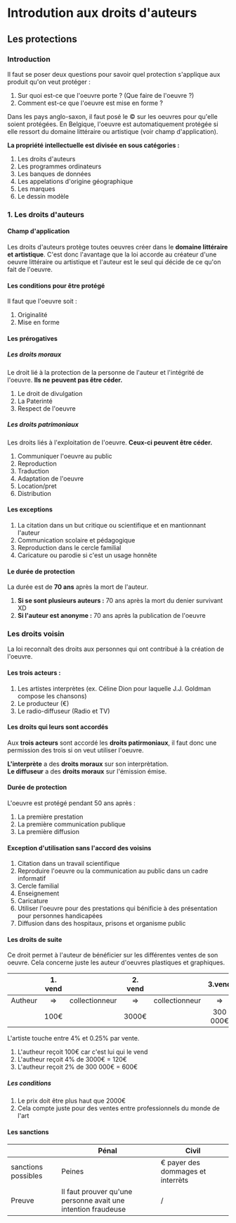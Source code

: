 # Introdution aux droits d'auteurs

## Les protections

### Introduction

Il faut se poser deux questions pour savoir quel protection s'applique aux produit qu'on veut protéger :  
1. Sur quoi est-ce que l'oeuvre porte ? (Que faire de l'oeuvre ?)
1. Comment est-ce que l'oeuvre est mise en forme ?

Dans les pays anglo-saxon, il faut posé le &copy; sur les oeuvres pour qu'elle soient protégées. En Belgique, l'oeuvre est automatiquement protégée si elle ressort du domaine littéraire ou artistique (voir champ d'application).

**La propriété intellectuelle est divisée en sous catégories :**  
1. Les droits d'auteurs
1. Les programmes ordinateurs
1. Les banques de données
1. Les appelations d'origine géographique
1. Les marques
1. Le dessin modèle

### 1. Les droits d'auteurs

#### Champ d'application

Les droits d'auteurs protège toutes oeuvres créer dans le **domaine littéraire et artistique**.
C'est donc l'avantage que la loi accorde au créateur d'une oeuvre littéraire ou artistique et l'auteur est
le seul qui décide de ce qu'on fait de l'oeuvre.  

#### Les conditions pour être protégé

Il faut que l'oeuvre soit :
1. Originalité
1. Mise en forme

#### Les prérogatives

##### Les droits moraux

Le droit lié à la protection de la personne de l'auteur et l'intégrité de l'oeuvre. **Ils ne peuvent pas être céder.**  
1. Le droit de divulgation
1. La Paterinté
1. Respect de l'oeuvre

##### Les droits patrimoniaux

Les droits liés à l'exploitation de l'oeuvre. **Ceux-ci peuvent être céder.**

1. Communiquer l'oeuvre au public
1. Reproduction
1. Traduction
1. Adaptation de l'oeuvre
1. Location/pret
1. Distribution

#### Les exceptions

1. La citation dans un but critique ou scientifique et en mantionnant l'auteur
1. Communication scolaire et pédagogique
1. Reproduction dans le cercle familial
1. Caricature ou parodie si c'est un usage honnête

#### Le durée de protection

La durée est de **70 ans** après la mort de l'auteur.

1. **Si se sont plusieurs auteurs :** 70 ans après la mort du denier survivant XD
1. **Si l'auteur est anonyme :** 70 ans après la publication de l'oeuvre

### Les droits voisin

La loi reconnaît des droits aux personnes qui ont contribué à la création de l'oeuvre.

#### Les trois acteurs :

1. Les artistes interprètes (ex. Céline Dion pour laquelle J.J. Goldman compose les chansons)
1. Le producteur (&euro;)
1. Le radio-diffuseur (Radio et TV)

#### Les droits qui leurs sont accordés

Aux **trois acteurs** sont accordé les **droits patirmoniaux**, il faut donc une permission des trois si on veut utiliser l'oeuvre.

**L'interprète** a des **droits moraux** sur son interprètation.  
**Le diffuseur** a des **droits moraux** sur l'émission émise.

#### Durée de protection

L'oeuvre est protégé pendant 50 ans après :
1. La première prestation
1. La première communication publique
1. La première diffusion

#### Exception d'utilisation sans l'accord des voisins

1. Citation dans un travail scientifique
1. Reproduire l'oeuvre ou la communication au public dans un cadre informatif
1. Cercle familial
1. Enseignement
1. Caricature
1. Utiliser l'oeuvre pour des prestations qui bénificie à des présentation pour personnes handicapées
1. Diffusion dans des hospitaux, prisons et organisme public

#### Les droits de suite

Ce droit permet à l'auteur de bénéficier sur les différentes ventes de son oeuvre. Cela concerne juste les 
auteur d'oeuvres plastiques et graphiques.

||1. vend||2. vend||3.vend||
|---|:---:|---|:---:|---|:---:|---|
|Autheur|=>|collectionneur|=>|collectionneur|=>|Gallerie|
||100&euro;||3000&euro;||300 000&euro;||

L'artiste touche entre 4% et 0.25% par vente.  

1. L'autheur reçoit 100&euro; car c'est lui qui le vend
1. L'autheur reçoit 4% de 3000&euro; = 120&euro;
1. L'autheur reçoit 2% de 300 000&euro; = 600&euro;

##### Les conditions

1. Le prix doit être plus haut que 2000&euro;
1. Cela compte juste pour des ventes entre professionnels du monde de l'art

#### Les sanctions

||Pénal|Civil|
|---|---|---|
|sanctions possibles|Peines|&euro; payer des dommages et interrèts|
|Preuve|Il faut prouver qu'une personne avait une intention fraudeuse|/|
 
